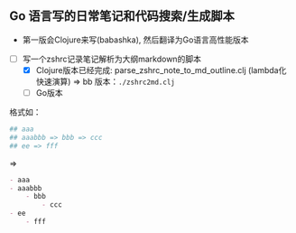 ## Go 语言写的日常笔记和代码搜索/生成脚本
* 第一版会Clojure来写(babashka), 然后翻译为Go语言高性能版本

- [ ] 写一个zshrc记录笔记解析为大纲markdown的脚本
  - [x] Clojure版本已经完成: parse_zshrc_note_to_md_outline.clj (lambda化快速演算) => bb 版本：`./zshrc2md.clj`
  - [ ] Go版本

格式如：
```bash
## aaa
## aaabbb => bbb => ccc
## ee => fff 
```
=>

```md
- aaa
- aaabbb
    - bbb
        - ccc
- ee
    - fff
```

